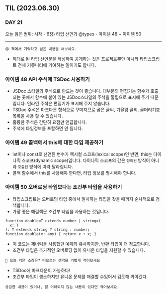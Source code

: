 ## TIL (2023.06.30)

### DAY 21

오늘 읽은 범위: 시작 - 6장) 타입 선언과 @types - 아이템 48 ~ 아이템 50

---

```
😉 책에서 기억하고 싶은 내용을 써보세요.
```

- 제대로 된 타입 선언문을 작성하여 공개하는 것은 프로젝트뿐만 아니라 타입스크립트 전체 커뮤니티에 기여하는 일이기도 합니다.

### 아이템 48 API 주석에 TSDoc 사용하기

- JSDoc 스타일의 주석으로 만드는 것이 좋습니다. 대부분의 편집기는 함수가 호출되는 곳에서 함수에 붙어 있는 JSDoc스타일의 주석을
  툴팁으로 표시해 주기 때문입니다. 인라인 주석은 편집기가 표시해 주지 않습니다.
- TSDoc 주석은 마크다운 형식으로 꾸며지므로 굵은 글씨, 기울임 글씨, 글머리기호 목록을 사용 할 수 있습니다.
- 훌륭한 주석은 간단히 요점만 언급합니다.
- 주석에 타입정보를 포함하면 안 됩니다.

### 아이템 49 콜백에서 this에 대한 타입 제공하기

- let이나 const로 선언된 변수가 렉시컬 스코프(lexical scope)인 반면, this는 다이나믹 스코프(dynamic scope)입니다.
  다이나믹 스코프의 값은 `정의된` 방식이 아니라 `호출된` 방식에 따라 달라집니다.
- 콜백 함수에서 this를 사용해야 한다면, 타입 정보를 명시해야 합니다.

### 아이템 50 오버로딩 타입보다는 조건부 타입을 사용하기

- 타입스크립트는 오버로딩 타입 중에서 일치하는 타입을 찾을 때까지 순차적으로 검색합니다.
- 가장 좋은 해결책은 조건부 타입을 사용하는 것입니다.

```
function double<T extends number | string>(
  x: T
): T extends string ? string : number;
function double(x: any) { return x + x; }
```

- 이 코드는 제너릭을 사용했던 예제와 유사하지만, 반환 타입이 더 정교합니다.
- 조건부 타입은 추가적인 오버로딩 없이 유니온 타입을 지원할 수 있습니다.

```
🤔 오늘 익은 소감은? 떠오르는 생각을 가볍게 적어보세요
```

- TSDoc에 마크다운이 가능하다!
- 조건부 타입이 생소하지만 유니온 문제를 해결할 수있어서 검토해 봐야겠다.

```
궁금한 내용이 있거나, 잘 이해되지 않는 내용이 있다면 적어보세요.
```
